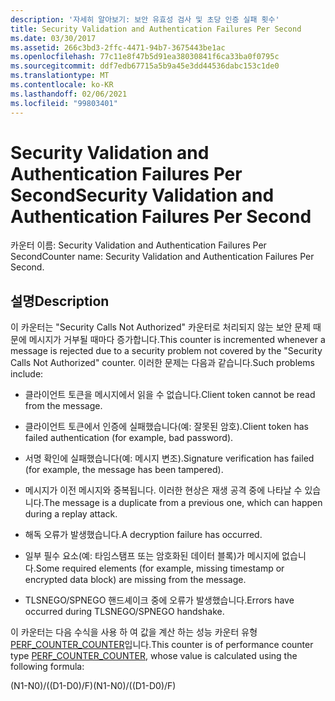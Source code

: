 ```yaml
---
description: '자세히 알아보기: 보안 유효성 검사 및 초당 인증 실패 횟수'
title: Security Validation and Authentication Failures Per Second
ms.date: 03/30/2017
ms.assetid: 266c3bd3-2ffc-4471-94b7-3675443be1ac
ms.openlocfilehash: 77c11e8f47b5d91ea38030841f6ca33ba0f0795c
ms.sourcegitcommit: ddf7edb67715a5b9a45e3dd44536dabc153c1de0
ms.translationtype: MT
ms.contentlocale: ko-KR
ms.lasthandoff: 02/06/2021
ms.locfileid: "99803401"
---
```

# <a name="security-validation-and-authentication-failures-per-second"></a><span data-ttu-id="4bb3d-103">Security Validation and Authentication Failures Per Second</span><span class="sxs-lookup"><span data-stu-id="4bb3d-103">Security Validation and Authentication Failures Per Second</span></span>

<span data-ttu-id="4bb3d-104">카운터 이름: Security Validation and Authentication Failures Per Second</span><span class="sxs-lookup"><span data-stu-id="4bb3d-104">Counter name: Security Validation and Authentication Failures Per Second.</span></span>  
  
## <a name="description"></a><span data-ttu-id="4bb3d-105">설명</span><span class="sxs-lookup"><span data-stu-id="4bb3d-105">Description</span></span>  

 <span data-ttu-id="4bb3d-106">이 카운터는 "Security Calls Not Authorized" 카운터로 처리되지 않는 보안 문제 때문에 메시지가 거부될 때마다 증가합니다.</span><span class="sxs-lookup"><span data-stu-id="4bb3d-106">This counter is incremented whenever a message is rejected due to a security problem not covered by the "Security Calls Not Authorized" counter.</span></span> <span data-ttu-id="4bb3d-107">이러한 문제는 다음과 같습니다.</span><span class="sxs-lookup"><span data-stu-id="4bb3d-107">Such problems include:</span></span>  
  
- <span data-ttu-id="4bb3d-108">클라이언트 토큰을 메시지에서 읽을 수 없습니다.</span><span class="sxs-lookup"><span data-stu-id="4bb3d-108">Client token cannot be read from the message.</span></span>  
  
- <span data-ttu-id="4bb3d-109">클라이언트 토큰에서 인증에 실패했습니다(예: 잘못된 암호).</span><span class="sxs-lookup"><span data-stu-id="4bb3d-109">Client token has failed authentication (for example, bad password).</span></span>  
  
- <span data-ttu-id="4bb3d-110">서명 확인에 실패했습니다(예: 메시지 변조).</span><span class="sxs-lookup"><span data-stu-id="4bb3d-110">Signature verification has failed (for example, the message has been tampered).</span></span>  
  
- <span data-ttu-id="4bb3d-111">메시지가 이전 메시지와 중복됩니다. 이러한 현상은 재생 공격 중에 나타날 수 있습니다.</span><span class="sxs-lookup"><span data-stu-id="4bb3d-111">The message is a duplicate from a previous one, which can happen during a replay attack.</span></span>  
  
- <span data-ttu-id="4bb3d-112">해독 오류가 발생했습니다.</span><span class="sxs-lookup"><span data-stu-id="4bb3d-112">A decryption failure has occurred.</span></span>  
  
- <span data-ttu-id="4bb3d-113">일부 필수 요소(예: 타임스탬프 또는 암호화된 데이터 블록)가 메시지에 없습니다.</span><span class="sxs-lookup"><span data-stu-id="4bb3d-113">Some required elements (for example, missing timestamp or encrypted data block) are missing from the message.</span></span>  
  
- <span data-ttu-id="4bb3d-114">TLSNEGO/SPNEGO 핸드셰이크 중에 오류가 발생했습니다.</span><span class="sxs-lookup"><span data-stu-id="4bb3d-114">Errors have occurred during TLSNEGO/SPNEGO handshake.</span></span>  
  
 <span data-ttu-id="4bb3d-115">이 카운터는 다음 수식을 사용 하 여 값을 계산 하는 성능 카운터 유형 [PERF_COUNTER_COUNTER](/previous-versions/windows/it-pro/windows-server-2003/cc740048(v=ws.10))입니다.</span><span class="sxs-lookup"><span data-stu-id="4bb3d-115">This counter is of performance counter type [PERF_COUNTER_COUNTER](/previous-versions/windows/it-pro/windows-server-2003/cc740048(v=ws.10)), whose value is calculated using the following formula:</span></span>  
  
 <span data-ttu-id="4bb3d-116">(N1-N0)/((D1-D0)/F)</span><span class="sxs-lookup"><span data-stu-id="4bb3d-116">(N1-N0)/((D1-D0)/F)</span></span>
